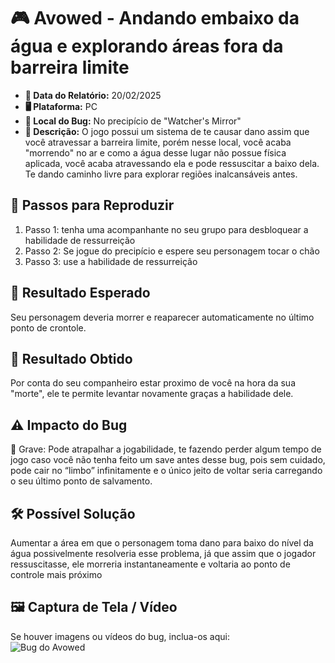 # 🎮 Avowed - Andando embaixo da água e explorando áreas fora da barreira limite

- **📅 Data do Relatório:** 20/02/2025
- **🖥️ Plataforma:** PC  
- **📍 Local do Bug:** No precipício de "Watcher's Mirror"  
- **📝 Descrição:** O jogo possui um sistema de te causar dano assim que você atravessar a barreira limite, porém nesse local, você acaba "morrendo" no ar e como a água desse lugar não possue física aplicada, você acaba atravessando ela e pode ressuscitar a baixo dela. Te dando caminho livre para explorar regiões inalcansáveis antes.  

## 🔄 Passos para Reproduzir
1. Passo 1: tenha uma acompanhante no seu grupo para desbloquear a habilidade de ressurreição   
2. Passo 2: Se jogue do precipício e espere seu personagem tocar o chão 
3. Passo 3: use a habilidade de ressurreição 

## 🎯 Resultado Esperado
Seu personagem deveria morrer e reaparecer automaticamente no último ponto de crontole. 

## 🚨 Resultado Obtido
Por conta do seu companheiro estar proximo de você na hora da sua "morte", ele te permite levantar novamente graças a habilidade dele.

## ⚠ Impacto do Bug
🔴 Grave: Pode atrapalhar a jogabilidade, te fazendo perder algum tempo de jogo caso você não tenha feito um save antes desse bug, pois sem cuidado, pode cair no “limbo” infinitamente e o único jeito de voltar seria carregando o seu último ponto de salvamento. 
 
## 🛠 Possível Solução
Aumentar a área em que o personagem toma dano para baixo do nível da água possivelmente resolveria esse problema, já que assim que o jogador ressuscitasse, ele morreria instantaneamente e voltaria ao ponto de controle mais próximo   
   
## 🖼️ Captura de Tela / Vídeo  
Se houver imagens ou vídeos do bug, inclua-os aqui:  
![Bug do Avowed](./imagens/[Avowed]-Fora_do_mapa.png)

 
